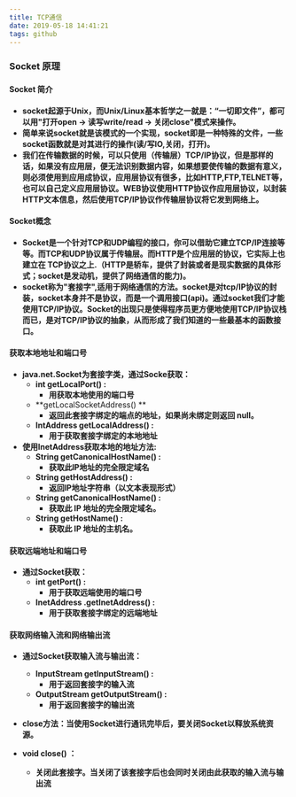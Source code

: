 ```yaml
---
title: TCP通信
date: 2019-05-18 14:41:21
tags: github
---
```

### Socket 原理
#### Socket 简介
- **socket起源于Unix，而Unix/Linux基本哲学之一就是：“一切即文件”，都可以用"打开open -> 读写write/read -> 关闭close"模式来操作。**
- **简单来说socket就是该模式的一个实现，socket即是一种特殊的文件，一些socket函数就是对其进行的操作(读/写IO,关闭，打开)。**
- **我们在传输数据的时候，可以只使用（传输层）TCP/IP协议，但是那样的话，如果没有应用层，便无法识别数据内容，如果想要使传输的数据有意义，则必须使用到应用成协议，应用层协议有很多，比如HTTP,FTP,TELNET等，也可以自己定义应用层协议。WEB协议使用HTTP协议作应用层协议，以封装HTTP文本信息，然后使用TCP/IP协议作传输层协议将它发到网络上。**

#### Socket概念
- **Socket是一个针对TCP和UDP编程的接口，你可以借助它建立TCP/IP连接等等。而TCP和UDP协议属于传输层。而HTTP是个应用层的协议，它实际上也建立在 TCP协议之上.（HTTP是轿车，提供了封装或者是现实数据的具体形式；socket是发动机，提供了网络通信的能力)。**
- **socket称为"套接字",适用于网络通信的方法。socket是对tcp/IP协议的封装，socket本身并不是协议，而是一个调用接口(api)。通过socket我们才能使用TCP/IP协议。Socket的出现只是使得程序员更方便地使用TCP/IP协议栈而已，是对TCP/IP协议的抽象，从而形成了我们知道的一些最基本的函数接口。**

#### 获取本地地址和端口号
- **java.net.Socket为套接字类，通过Socke获取：**
	- **int getLocalPort() :**
		- **用获取本地使用的端口号**
	- **getLocalSocketAddress() **
		- **返回此套接字绑定的端点的地址，如果尚未绑定则返回 null。**
	- **IntAddress getLocalAddress() :**
		- **用于获取套接字绑定的本地地址**
- **使用InetAddress获取本地的地址方法:**
	- **String getCanonicalHostName() :**
		- **获取此IP地址的完全限定域名**
	- **String getHostAddress() :**
		- **返回IP地址字符串（以文本表现形式）**
	- **String getCanonicalHostName() :**
		- **获取此 IP 地址的完全限定域名。**
	- **String getHostName() :** 
		- **获取此 IP 地址的主机名。**

#### 获取远端地址和端口号
- **通过Socket获取：**
	- **int getPort() :**
		- **用于获取远端使用的端口号**
	- **InetAddress .getInetAddress() :**
		- **用于获取套接字绑定的远端地址**

#### 获取网络输入流和网络输出流
- **通过Socket获取输入流与输出流：**
	- **InputStream getInputStream() :**
		- **用于返回套接字的输入流**
	- **OutputStream getOutputStream() :**
		- **用于返回套接字的输出流**

- **close方法：当使用Socket进行通讯完毕后，要关闭Socket以释放系统资源。**
- **void close() ：**
	- **关闭此套接字。当关闭了该套接字后也会同时关闭由此获取的输入流与输出流**












